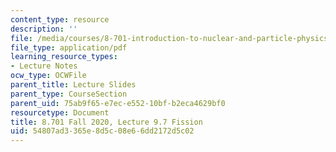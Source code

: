 ```yaml
---
content_type: resource
description: ''
file: /media/courses/8-701-introduction-to-nuclear-and-particle-physics-fall-2020/54807ad3365e8d5c08e66dd2172d5c02_MIT8_701f20_lec9.7.pdf
file_type: application/pdf
learning_resource_types:
- Lecture Notes
ocw_type: OCWFile
parent_title: Lecture Slides
parent_type: CourseSection
parent_uid: 75ab9f65-e7ec-e552-10bf-b2eca4629bf0
resourcetype: Document
title: 8.701 Fall 2020, Lecture 9.7 Fission
uid: 54807ad3-365e-8d5c-08e6-6dd2172d5c02
---
```

